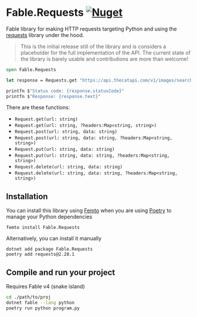 # Fable.Requests [![Nuget](https://img.shields.io/nuget/v/Fable.Requests.svg?colorB=green)](https://www.nuget.org/packages/Fable.Requests)

Fable library for making HTTP requests targeting Python and using the [requests](https://pypi.org/project/requests/) library under the hood.

> This is the initial release still of the library and is considers a placeholder for the full implementation of the API. The current state of the library is barely usable and contributions are more than welcome!

```fs
open Fable.Requests

let response = Requests.get "https://api.thecatapi.com/v1/images/search"

printfn $"Status code: {response.statusCode}"
printfn $"Response: {response.text}"
```

There are these functions:
 - `Request.get(url: string)`
 - `Request.get(url: string, ?headers:Map<string, string>)` 
 - `Request.post(url: string, data: string)`
 - `Request.post(url: string, data: string, ?headers:Map<string, string>)` 
 - `Request.put(url: string, data: string)`
 - `Request.put(url: string, data: string, ?headers:Map<string, string>)` 
 - `Request.delete(url: string, data: string)`
 - `Request.delete(url: string, data: string, ?headers:Map<string, string>)` 

## Installation

You can install this library using [Femto](https://github.com/Zaid-Ajaj/Femto) when you are using [Poetry](https://python-poetry.org/) to manage your Python dependencies

```
femto install Fable.Requests
```

Alternatively, you can install it manually

```
dotnet add package Fable.Requests
poetry add requests@2.28.1
```

## Compile and run your project
Requires Fable v4 (snake island) 

```bash
cd ./path/to/proj
dotnet fable --lang python
poetry run python program.py
```